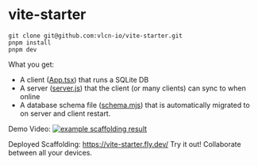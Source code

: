 # vite-starter

```
git clone git@github.com:vlcn-io/vite-starter.git
pnpm install
pnpm dev
```

What you get:
- A client ([App.tsx](https://github.com/vlcn-io/vite-starter/blob/main/src/App.tsx)) that runs a SQLite DB
- A server ([server.js](https://github.com/vlcn-io/vite-starter/blob/main/server.js)) that the client (or many clients) can sync to when online
- A database schema file ([schema.mjs](https://github.com/vlcn-io/vite-starter/blob/main/src/schemas/testSchema.mjs)) that is automatically migrated to on server and client restart.


Demo Video: [![example scaffolding result](https://img.youtube.com/vi/QJBQLYmXReI/0.jpg)](https://www.youtube.com/watch?v=QJBQLYmXReI)

Deployed Scaffolding: https://vite-starter.fly.dev/ Try it out! Collaborate between all your devices.
